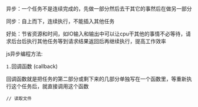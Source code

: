 异步：一个任务不是连续完成的，先做一部分然后去干其它的事然后在做另一部分

同步：自上而下，连续执行，不能插入其他任务

好处：节省资源和时间，如IO输入和输出中可以让cpu干其他的事情不必等待，请求后台后执行其他任务等到请求结果返回后再继续执行，提高工作效率

js异步编程方法:

`1.`回调函数 (callback)

​		回调函数就是把任务的第二部分或剩下来的几部分单独写在一个函数里，等重新执行这个任务后，就直接调用这个函数

```
// 读取文件

```

